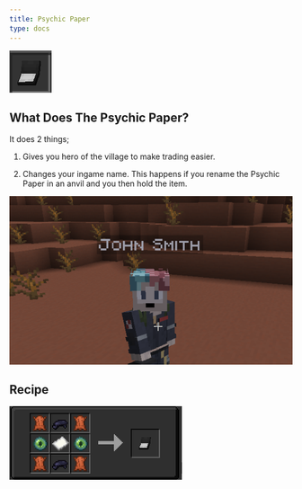 ```yaml
---
title: Psychic Paper
type: docs
---
```


![paper](images/fancy_paper.png)

## What Does The Psychic Paper?

It does 2 things;

 1. Gives you hero of the village to make trading easier.
 

 2. Changes your ingame name. This happens if you rename the Psychic Paper in an anvil and you then hold the item. 

![paper](images/john_smith.png)

## Recipe
![paper](images/fancy_paper_recipe.png)